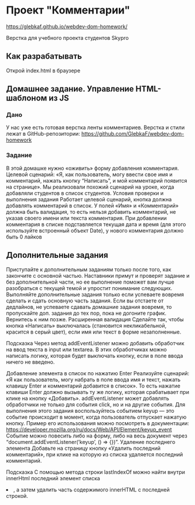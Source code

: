 # Проект "Комментарии"

https://glebkaf.github.io/webdev-dom-homework/

Верстка для учебного проекта студентов Skypro

## Как разрабатывать

Открой index.html в браузере

## Домашнее задание. Управление HTML-шаблоном из JS

### Дано

У нас уже есть готовая верстка ленты комментариев. Верстка и стили лежат в GitHub-репозитории:
https://github.com/GlebkaF/webdev-dom-homework

### Задание

В этой домашке нужно «оживить» форму добавления комментария.
Целевой сценарий: «Я, как пользователь, могу ввести свое имя и комментарий, нажать кнопку “Написать”, и мой комментарий появится на странице».
Мы реализовали похожий сценарий на уроке, когда добавляли студентов в список студентов.
Условия проверки и выполнения задания
Работает целевой сценарий, кнопка должна добавлять комментарий в список.
У полей «Имя» и «Комментарий» должна быть валидация, то есть нельзя добавить комментарий, не указав своего имени или текста комментария.
При добавлении комментария в списке подставляется текущая дата и время (для этого используйте встроенный объект Date), у нового комментария должно быть 0 лайков

## Дополнительные задания

Приступайте к дополнительным заданиям только после того, как закончите с основной частью.
Наставники примут и проверят задание и без дополнительной части, но ее выполнение поможет вам лучше разобраться с текущей темой и упростит понимание следующих.
Выполняйте дополнительные задания только если успеваете вовремя сделать и сдать основную часть задания. Если вы отстаете от дедлайнов, не успеваете сдавать домашние задания вовремя, то пропускайте доп. задания до тех пор, пока не догоните график. Вернитесь к ним позже.
Расширенная валидация
Сделайте так, чтобы кнопка «Написать» выключалась (становится некликабельной, красится в серый цвет), если имя или текст в форме незаполненные.

Подсказка
Через метод addEventListener можно добавить обработчик на ввод текста в input или textarea. В этих обработчиках можно написать логику, которая будет выключать кнопку, если в поле ввода ничего не введено.

Добавление элемента в список по нажатию Enter
Реализуйте сценарий: «Я как пользователь, могу набрать в поле ввода имя и текст, нажать клавишу Enter и комментарий добавится в список».
То есть нажатие клавиши Enter должно вызывать ту же логику, которая срабатывает при клике на кнопку «Добавить».
addEventListener может добавлять обработчики не только для события click, но и на другие события. Для выполнения этого задания воспользуйтесь событием keyup — это событие происходит в момент, когда пользователь отпускает нажатую кнопку.
Пример его использования можно посмотреть в документации:
https://developer.mozilla.org/ru/docs/Web/API/Element/keyup_event
Событие можно повесить либо на форму, либо на весь документ через “document.addEventListener(’keyup’, () ⇒ {})”.
Удаление последнего элемента
Добавьте на страницу кнопку «Удалить последний комментарий», при клике на которую из списка удаляется последний комментарий.

Подсказка
С помощью метода строки lastIndexOf можно найти внутри innerHtml последний элемент списка

<li class="comment">
, а затем удалить часть содержимого innerHTML с последней строкой.
